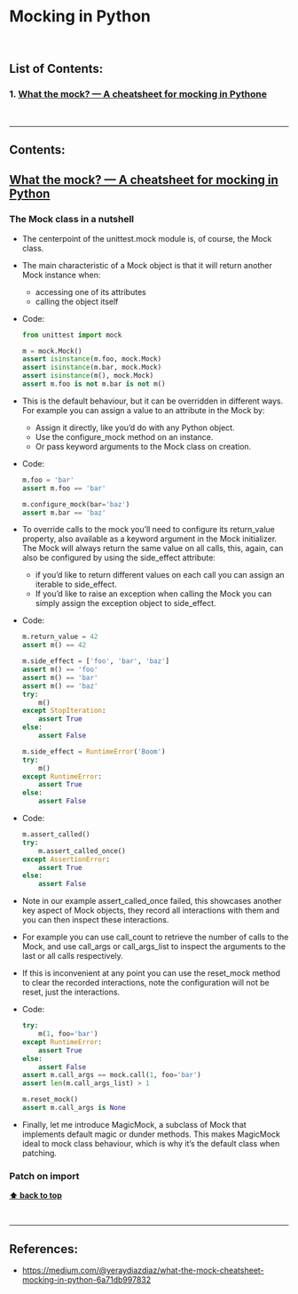 # Mocking in Python

<br />

## List of Contents:

### 1. [What the mock? — A cheatsheet for mocking in Pythone](#content-1)

<br />

---

## Contents:

## [What the mock? — A cheatsheet for mocking in Python](https://medium.com/@yeraydiazdiaz/what-the-mock-cheatsheet-mocking-in-python-6a71db997832) <span id="content-1"></span>

### The Mock class in a nutshell

- The centerpoint of the unittest.mock module is, of course, the Mock class.
- The main characteristic of a Mock object is that it will return another Mock instance when:
  - accessing one of its attributes
  - calling the object itself
- Code:

  ```python
  from unittest import mock

  m = mock.Mock()
  assert isinstance(m.foo, mock.Mock)
  assert isinstance(m.bar, mock.Mock)
  assert isinstance(m(), mock.Mock)
  assert m.foo is not m.bar is not m()
  ```

- This is the default behaviour, but it can be overridden in different ways. For example you can assign a value to an attribute in the Mock by:
  - Assign it directly, like you’d do with any Python object.
  - Use the configure_mock method on an instance.
  - Or pass keyword arguments to the Mock class on creation.
- Code:

  ```python
  m.foo = 'bar'
  assert m.foo == 'bar'

  m.configure_mock(bar='baz')
  assert m.bar == 'baz'
  ```

- To override calls to the mock you’ll need to configure its return_value property, also available as a keyword argument in the Mock initializer. The Mock will always return the same value on all calls, this, again, can also be configured by using the side_effect attribute:
  - if you’d like to return different values on each call you can assign an iterable to side_effect.
  - If you’d like to raise an exception when calling the Mock you can simply assign the exception object to side_effect.
- Code:

  ```python
  m.return_value = 42
  assert m() == 42

  m.side_effect = ['foo', 'bar', 'baz']
  assert m() == 'foo'
  assert m() == 'bar'
  assert m() == 'baz'
  try:
      m()
  except StopIteration:
      assert True
  else:
      assert False

  m.side_effect = RuntimeError('Boom')
  try:
      m()
  except RuntimeError:
      assert True
  else:
      assert False
  ```

- Code:
  ```python
  m.assert_called()
  try:
      m.assert_called_once()
  except AssertionError:
      assert True
  else:
      assert False
  ```
- Note in our example assert_called_once failed, this showcases another key aspect of Mock objects, they record all interactions with them and you can then inspect these interactions.
- For example you can use call_count to retrieve the number of calls to the Mock, and use call_args or call_args_list to inspect the arguments to the last or all calls respectively.
- If this is inconvenient at any point you can use the reset_mock method to clear the recorded interactions, note the configuration will not be reset, just the interactions.
- Code:

  ```python
  try:
      m(1, foo='bar')
  except RuntimeError:
      assert True
  else:
      assert False
  assert m.call_args == mock.call(1, foo='bar')
  assert len(m.call_args_list) > 1

  m.reset_mock()
  assert m.call_args is None
  ```

- Finally, let me introduce MagicMock, a subclass of Mock that implements default magic or dunder methods. This makes MagicMock ideal to mock class behaviour, which is why it’s the default class when patching.

### Patch on import

**[⬆ back to top](#list-of-contents)**

<br />

---

## References:

- https://medium.com/@yeraydiazdiaz/what-the-mock-cheatsheet-mocking-in-python-6a71db997832
